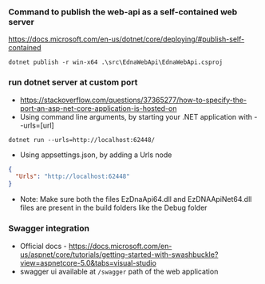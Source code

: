 ### Command to publish the web-api as a self-contained web server
https://docs.microsoft.com/en-us/dotnet/core/deploying/#publish-self-contained

```
dotnet publish -r win-x64 .\src\EdnaWebApi\EdnaWebApi.csproj
```

### run dotnet server at custom port
* https://stackoverflow.com/questions/37365277/how-to-specify-the-port-an-asp-net-core-application-is-hosted-on
* Using command line arguments, by starting your .NET application with --urls=[url]
```
dotnet run --urls=http://localhost:62448/
```
* Using appsettings.json, by adding a Urls node
```json
{
  "Urls": "http://localhost:62448"
}
```

* Note: Make sure both the files EzDnaApi64.dll and EzDNAApiNet64.dll files are present in the build folders like the Debug folder

### Swagger integration
* Official docs - https://docs.microsoft.com/en-us/aspnet/core/tutorials/getting-started-with-swashbuckle?view=aspnetcore-5.0&tabs=visual-studio
* swagger ui available at ```/swagger``` path of the web application